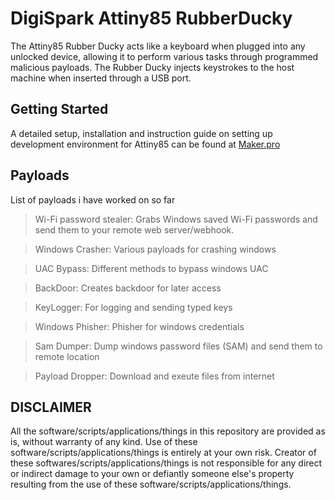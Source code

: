 # DigiSpark Attiny85 RubberDucky
The Attiny85 Rubber Ducky acts like a keyboard when plugged into any unlocked device, allowing it to perform various tasks through programmed malicious payloads. The Rubber Ducky injects keystrokes to the host machine when inserted through a USB port.

## Getting Started
A detailed setup, installation and instruction guide on setting up development environment for Attiny85 can be found at [Maker.pro](https://maker.pro/arduino/projects/how-to-build-a-rubber-ducky-usb-with-arduino-using-a-digispark-module)

## Payloads
List of payloads i have worked on so far

>Wi-Fi password stealer: Grabs Windows saved Wi-Fi passwords and send them to your remote web server/webhook.

>Windows Crasher: Various payloads for crashing windows

>UAC Bypass: Different methods to bypass windows UAC

>BackDoor: Creates backdoor for later access

>KeyLogger: For logging and sending typed keys

>Windows Phisher: Phisher for windows credentials

>Sam Dumper: Dump windows password files (SAM) and send them to remote location

>Payload Dropper: Download and exeute files from internet

## DISCLAIMER
All the software/scripts/applications/things in this repository are provided as is, without warranty of any kind. Use of these software/scripts/applications/things is entirely at your own risk. Creator of these softwares/scripts/applications/things is not responsible for any direct or indirect damage to your own or defiantly someone else's property resulting from the use of these software/scripts/applications/things.
